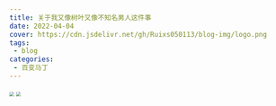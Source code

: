 ```yaml
---
title: 关于我又像树叶又像不知名男人这件事
date: 2022-04-04
cover: https://cdn.jsdelivr.net/gh/Ruixs050113/blog-img/logo.png
tags:
 - blog
categories:
 - 百变马丁
---
```


<img src="https://img.wenanjuzi.com/upload/1c682113645n1640627590m15.jpg" style="zoom:50%;" />

<img src="https://cdn.jsdelivr.net/gh/Ruixs050113/blog-img/1.jpg" style="zoom:50%;" />